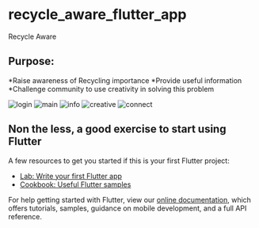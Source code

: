 # recycle_aware_flutter_app

Recycle Aware

## Purpose:

*Raise awareness of Recycling importance
*Provide useful information
*Challenge community to use creativity in solving this problem

![login](https://firebasestorage.googleapis.com/v0/b/general-data-63fcf.appspot.com/o/Recycle%20Awareness%20Flutter%20Login.png?alt=media&token=13b43d44-4838-467f-a5fa-5b16a988d26a)
![main](https://firebasestorage.googleapis.com/v0/b/general-data-63fcf.appspot.com/o/Recycle%20Awareness%20Flutter%20Main.png?alt=media&token=25f404ff-1137-4e6d-ad73-ee0f0348cc38)
![info](https://firebasestorage.googleapis.com/v0/b/general-data-63fcf.appspot.com/o/Recycle%20Awareness%20Flutter%20Info.png?alt=media&token=eaa7da26-797c-4cff-bf23-95dd2e928d77)
![creative](https://firebasestorage.googleapis.com/v0/b/general-data-63fcf.appspot.com/o/Recycle%20Awareness%20Flutter%20Creative.png?alt=media&token=6877316e-c32e-4a71-92f6-b89f3fbe7efa)
![connect](https://firebasestorage.googleapis.com/v0/b/general-data-63fcf.appspot.com/o/Recycle%20Awareness%20Flutter%20Connect.png?alt=media&token=0b4c3c9e-a567-4718-a454-ca105d152347)



## Non the less, a good exercise to start using Flutter

A few resources to get you started if this is your first Flutter project:

- [Lab: Write your first Flutter app](https://flutter.dev/docs/get-started/codelab)
- [Cookbook: Useful Flutter samples](https://flutter.dev/docs/cookbook)

For help getting started with Flutter, view our
[online documentation](https://flutter.dev/docs), which offers tutorials,
samples, guidance on mobile development, and a full API reference.
